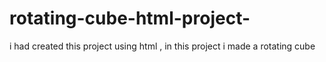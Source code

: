 # rotating-cube-html-project-
i had created this project using html , in this project i made a rotating cube 
